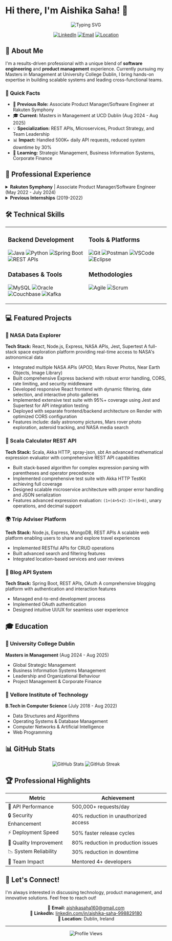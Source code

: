 # Hi there, I'm Aishika Saha! 👋

<div align="center">
  <img src="https://readme-typing-svg.herokuapp.com?font=Fira+Code&pause=1000&color=6C63FF&center=true&vCenter=true&width=435&lines=Software+Engineer+%7C+Product+Manager;Masters+Student+at+UCD+Dublin;Building+Scalable+Solutions" alt="Typing SVG" />
</div>

<div align="center">
  
  [![LinkedIn](https://img.shields.io/badge/LinkedIn-0077B5?style=for-the-badge&logo=linkedin&logoColor=white)](https://linkedin.com/in/aishika-saha-998829180/)
  [![Email](https://img.shields.io/badge/Email-D14836?style=for-the-badge&logo=gmail&logoColor=white)](mailto:aishikasaha160@gmail.com)
  [![Location](https://img.shields.io/badge/Dublin,_Ireland-4285F4?style=for-the-badge&logo=google-maps&logoColor=white)](https://maps.google.com/?q=Dublin,Ireland)
  
</div>

## 🚀 About Me

I'm a results-driven professional with a unique blend of **software engineering** and **product management** experience. Currently pursuing my Masters in Management at University College Dublin, I bring hands-on expertise in building scalable systems and leading cross-functional teams.

### 🎯 Quick Facts
- 🔭 **Previous Role:** Associate Product Manager/Software Engineer at Rakuten Symphony
- 🎓 **Current:** Masters in Management at UCD Dublin (Aug 2024 - Aug 2025)
- 💡 **Specialization:** REST APIs, Microservices, Product Strategy, and Team Leadership
- 📊 **Impact:** Handled 500K+ daily API requests, reduced system downtime by 30%
- 🌱 **Learning:** Strategic Management, Business Information Systems, Corporate Finance

## 💼 Professional Experience

<details>
<summary><b>Rakuten Symphony</b> | Associate Product Manager/Software Engineer (May 2022 - July 2024)</summary>

### 🎯 Key Achievements
- **🚀 API Development & Scalability**
  - Led development of high-performance REST APIs handling **500,000+ requests/day**
  - Enhanced platform efficiency and expanded product capabilities
  
- **🔐 Security & Compliance**
  - Implemented OAuth 2.0 authentication protocols
  - Reduced unauthorized access by **40%**
  
- **⚡ Process Optimization**
  - Introduced CI/CD pipelines and automated testing frameworks
  - Cut production issues by **80%** and halved time-to-market
  
- **👥 Team Leadership**
  - Mentored 4+ junior engineers
  - Established best practices reducing critical bugs by **25%**
  
- **📉 Risk Management**
  - Identified and mitigated stability risks
  - Reduced system downtime by **30%** through performance tuning
</details>

<details>
<summary><b>Previous Internships</b> (2019-2022)</summary>

### Rakuten India | Technical Intern
- Developed REST APIs and Angular 8 UIs for OSS/BSS platforms
- Streamlined data workflows and improved user engagement

### The Sparks Foundation | Web Development Intern
- Built secure backend for donation platform using PHP/MySQL
- Implemented authentication, transaction handling, and input validation

### Technology and Gaming Club - VIT | Product Lead
- Led development of JavaFX desktop tools for event automation
- Designed game logic systems and integrated APIs for real-time interaction
</details>

## 🛠️ Technical Skills

<table>
<tr>
<td valign="top" width="50%">

### Backend Development
![Java](https://img.shields.io/badge/Java-ED8B00?style=for-the-badge&logo=openjdk&logoColor=white)
![Python](https://img.shields.io/badge/Python-3776AB?style=for-the-badge&logo=python&logoColor=white)
![Spring Boot](https://img.shields.io/badge/Spring_Boot-6DB33F?style=for-the-badge&logo=spring&logoColor=white)
![REST APIs](https://img.shields.io/badge/REST_APIs-009688?style=for-the-badge&logo=fastapi&logoColor=white)

### Databases & Tools
![MySQL](https://img.shields.io/badge/MySQL-4479A1?style=for-the-badge&logo=mysql&logoColor=white)
![Oracle](https://img.shields.io/badge/Oracle-F80000?style=for-the-badge&logo=oracle&logoColor=white)
![Couchbase](https://img.shields.io/badge/Couchbase-EA2328?style=for-the-badge&logo=couchbase&logoColor=white)
![Kafka](https://img.shields.io/badge/Apache_Kafka-231F20?style=for-the-badge&logo=apache-kafka&logoColor=white)

</td>
<td valign="top" width="50%">

### Tools & Platforms
![Git](https://img.shields.io/badge/Git-F05032?style=for-the-badge&logo=git&logoColor=white)
![Postman](https://img.shields.io/badge/Postman-FF6C37?style=for-the-badge&logo=postman&logoColor=white)
![VSCode](https://img.shields.io/badge/VSCode-007ACC?style=for-the-badge&logo=visual-studio-code&logoColor=white)
![Eclipse](https://img.shields.io/badge/Eclipse-2C2255?style=for-the-badge&logo=eclipse&logoColor=white)

### Methodologies
![Agile](https://img.shields.io/badge/Agile-0095D5?style=for-the-badge&logo=agile&logoColor=white)
![Scrum](https://img.shields.io/badge/Scrum-009FDA?style=for-the-badge&logo=scrumalliance&logoColor=white)

</td>
</tr>
</table>

## 💻 Featured Projects

### 🚀 NASA Data Explorer
**Tech Stack:** React, Node.js, Express, NASA APIs, Jest, Supertest
A full-stack space exploration platform providing real-time access to NASA's astronomical data
- Integrated multiple NASA APIs (APOD, Mars Rover Photos, Near Earth Objects, Image Library)
- Built comprehensive Express backend with robust error handling, CORS, rate limiting, and security middleware
- Developed responsive React frontend with dynamic filtering, date selection, and interactive photo galleries
- Implemented extensive test suite with 95%+ coverage using Jest and Supertest for API integration testing
- Deployed with separate frontend/backend architecture on Render with optimized CORS configuration
- Features include: daily astronomy pictures, Mars rover photo exploration, asteroid tracking, and NASA media search

### 🧮 Scala Calculator REST API
**Tech Stack:** Scala, Akka HTTP, spray-json, sbt
An advanced mathematical expression evaluator with comprehensive REST API capabilities
- Built stack-based algorithm for complex expression parsing with parentheses and operator precedence
- Implemented comprehensive test suite with Akka HTTP TestKit achieving full coverage
- Designed scalable microservice architecture with proper error handling and JSON serialization
- Features advanced expression evaluation: `(1+(4+5+2)-3)+(6+8)`, unary operations, and decimal support

### 🌍 Trip Adviser Platform
**Tech Stack:** Node.js, Express, MongoDB, REST APIs
A scalable web platform enabling users to share and explore travel experiences
- Implemented RESTful APIs for CRUD operations
- Built advanced search and filtering features
- Integrated location-based services and user reviews

### 📝 Blog API System
**Tech Stack:** Spring Boot, REST APIs, OAuth
A comprehensive blogging platform with authentication and interaction features
- Managed end-to-end development process
- Implemented OAuth authentication
- Designed intuitive UI/UX for seamless user experience

## 🎓 Education

### 🏫 University College Dublin
**Masters in Management** (Aug 2024 - Aug 2025)
- Global Strategic Management
- Business Information Systems Management
- Leadership and Organizational Behaviour
- Project Management & Corporate Finance

### 🏫 Vellore Institute of Technology
**B.Tech in Computer Science** (July 2018 - Aug 2022)
- Data Structures and Algorithms
- Operating Systems & Database Management
- Computer Networks & Artificial Intelligence
- Web Programming

## 📊 GitHub Stats

<div align="center">
  <img src="https://github-readme-stats.vercel.app/api?username=aishikasaha&show_icons=true&theme=radical" alt="GitHub Stats" />
  <img src="https://github-readme-streak-stats.herokuapp.com/?user=aishikasaha&theme=radical" alt="GitHub Streak" />
</div>

## 🏆 Professional Highlights

<div align="center">
  
| Metric | Achievement |
|--------|-------------|
| 🚀 API Performance | 500,000+ requests/day |
| 🔒 Security Enhancement | 40% reduction in unauthorized access |
| ⚡ Deployment Speed | 50% faster release cycles |
| 🐛 Quality Improvement | 80% reduction in production issues |
| 📉 System Reliability | 30% reduction in downtime |
| 👥 Team Impact | Mentored 4+ developers |

</div>

## 🤝 Let's Connect!

I'm always interested in discussing technology, product management, and innovative solutions. Feel free to reach out!

<div align="center">
  
  📧 **Email:** aishikasaha160@gmail.com  
  💼 **LinkedIn:** [linkedin.com/in/aishika-saha-998829180](https://linkedin.com/in/aishika-saha-998829180/)  
  📍 **Location:** Dublin, Ireland  
  
</div>

---

<div align="center">
  <img src="https://komarev.com/ghpvc/?username=aishikasaha&color=6C63FF&style=flat-square" alt="Profile Views" />
</div>

